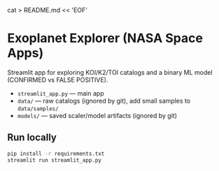 cat > README.md << 'EOF'
# Exoplanet Explorer (NASA Space Apps)

Streamlit app for exploring KOI/K2/TOI catalogs and a binary ML model (CONFIRMED vs FALSE POSITIVE).
- `streamlit_app.py` — main app
- `data/` — raw catalogs (ignored by git), add small samples to `data/samples/`
- `models/` — saved scaler/model artifacts (ignored by git)

## Run locally
```bash
pip install -r requirements.txt
streamlit run streamlit_app.py
